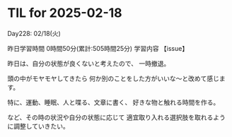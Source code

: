 # TIL for 2025-02-18
Day228: 02/18(火)

昨日学習時間 0時間50分(累計:505時間25分)
学習内容 【issue】

昨日は、自分の状態が良くないと考えたので、
一時撤退。

頭の中がモヤモヤしてきたら
何か別のことをした方がいいな〜と改めて感じます。

特に、運動、睡眠、人と喋る、文章に書く、
好きな物と触れる時間を作る。

など、その時の状況や自分の状態に応じて
適宜取り入れる選択肢を取れるように調整していきたい。